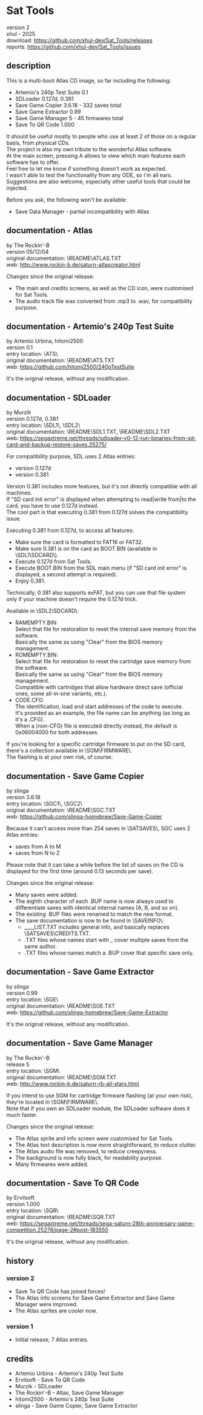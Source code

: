 # Sat Tools
version 2\
xhul - 2025\
download: https://github.com/xhul-dev/Sat_Tools/releases
\
reports: https://github.com/xhul-dev/Sat_Tools/issues

## description

This is a multi-boot Atlas CD image, so far including the following:
- Artemio's 240p Test Suite 0.1
- SDLoader 0.127d, 0.381
- Save Game Copier 3.6.18 - 332 saves total
- Save Game Extractor 0.99
- Save Game Manager 5 - 45 firmwares total
- Save To QR Code 1.000

It should be useful mostly to people who use at least 2 of those on a regular basis, from physical CDs.\
The project is also my own tribute to the wonderful Atlas software.\
At the main screen, pressing A allows to view which main features each software has to offer.\
Feel free to let me know if something doesn't work as expected.\
I wasn't able to test the functionality from any ODE, so i'm all ears.\
Suggestions are also welcome, especially other useful tools that could be injected.

Before you ask, the following won't be available:
- Save Data Manager - partial incompatibility with Atlas

## documentation - Atlas

by The Rockin'-B\
version 05/12/04\
original documentation: \\README\\ATLAS.TXT\
web: http://www.rockin-b.de/saturn-atlascreator.html

Changes since the original release:
- The main and credits screens, as well as the CD icon, were customised for Sat Tools.
- The audio track file was converted from .mp3 to .wav, for compatibility purpose.

## documentation - Artemio's 240p Test Suite

by Artemio Urbina, hitomi2500\
version 0.1\
entry location: \\ATS\\\
original documentation: \\README\\ATS.TXT\
web: https://github.com/hitomi2500/240pTestSuite

It's the original release, without any modification.

## documentation - SDLoader

by Murzik\
version 0.127d, 0.381\
entry location: \\SDL1\\, \\SDL2\\\
original documentation: \\README\\SDL1.TXT, \\README\\SDL2.TXT\
web: https://segaxtreme.net/threads/sdloader-v0-12-run-binaries-from-sd-card-and-backup-restore-saves.25275/

For compatibility purpose, SDL uses 2 Atlas entries:
- version 0.127d
- version 0.381

Version 0.381 includes more features, but it's not directly compatible with all machines.\
If "SD card init error" is displayed when attempting to read|write from|to the card, you have to use 0.127d instead.\
The cool part is that executing 0.381 from 0.127d solves the compatibility issue.

Executing 0.381 from 0.127d, to access all features:
- Make sure the card is formatted to FAT16 or FAT32.
- Make sure 0.381 is on the card as BOOT.BIN (available in \\SDL1\\SDCARD\\).
- Execute 0.127d from Sat Tools.
- Execute BOOT.BIN from the SDL main menu (if "SD card init error" is displayed, a second attempt is required).
- Enjoy 0.381.

Technically, 0.381 also supports exFAT, but you can use that file system only if your machine doesn't require the 0.127d trick.

Available in \\SDL2\\SDCARD\\:
- RAMEMPTY.BIN:\
Select that file for restoration to reset the internal save memory from the software.\
Basically the same as using "Clear" from the BIOS memory management.
- ROMEMPTY.BIN:\
Select that file for restoration to reset the cartridge save memory from the software.\
Basically the same as using "Clear" from the BIOS memory management.\
Compatible with cartridges that allow hardware direct save (official ones, some all-in-one variants, etc.).
- CODE.CFG:\
The identification, load and start addresses of the code to execute.\
It's provided as an example, the file name can be anything (as long as it's a .CFG).\
When a (non-CFG) file is executed directly instead, the default is 0x06004000 for both addresses.

If you're looking for a specific cartridge firmware to put on the SD card, there's a collection available in \\SGM\\FIRMWARE\\.\
The flashing is at your own risk, of course.

## documentation - Save Game Copier

by slinga\
version 3.6.18\
entry location: \\SGC1\\, \\SGC2\\\
original documentation: \\README\\SGC.TXT\
web: https://github.com/slinga-homebrew/Save-Game-Copier

Because it can't access more than 254 saves in \\SATSAVES\\, SGC uses 2 Atlas entries:
- saves from A to M
- saves from N to Z

Please note that it can take a while before the list of saves on the CD is displayed for the first time (around 0.13 seconds per save).

Changes since the original release:
- Many saves were added.
- The eighth character of each .BUP name is now always used to differentiate saves with identical internal names (A, B, and so on).
- The existing .BUP files were renamed to match the new format.
- The save documentation is now to be found in \\SAVEINFO\\:
  - \_\_\_\_LIST.TXT includes general info, and basically replaces \\SATSAVES\\CREDITS.TXT.
  - .TXT files whose names start with \_ cover multiple saves from the same author.
  - .TXT files whose names match a .BUP cover that specific save only.

## documentation - Save Game Extractor

by slinga\
version 0.99\
entry location: \\SGE\\\
original documentation: \\README\\SGE.TXT\
web: https://github.com/slinga-homebrew/Save-Game-Extractor

It's the original release, without any modification.

## documentation - Save Game Manager

by The Rockin'-B\
release 5\
entry location: \\SGM\\\
original documentation: \\README\\SGM.TXT\
web: http://www.rockin-b.de/saturn-rb-all-stars.html

If you intend to use SGM for cartridge firmware flashing (at your own risk), they're located in \\SGM\\FIRMWARE\\.\
Note that if you own an SDLoader module, the SDLoader software does it much faster.

Changes since the original release:
- The Atlas sprite and info screen were customised for Sat Tools.
- The Atlas text description is now more straightforward, to reduce clutter.
- The Atlas audio file was removed, to reduce creepyness.
- The background is now fully black, for readability purpose.
- Many firmwares were added.

## documentation - Save To QR Code

by Ervilsoft\
version 1.000\
entry location: \\SQR\\\
original documentation: \\README\\SQR.TXT\
web: https://segaxtreme.net/threads/sega-saturn-28th-anniversary-game-competition.25278/page-2#post-183550

It's the original release, without any modification.

## history

### version 2

- Save To QR Code has joined forces!
- The Atlas info screens for Save Game Extractor and Save Game Manager were improved.
- The Atlas sprites are cooler now.

### version 1

- Initial release, 7 Atlas entries.

## credits

- Artemio Urbina - Artemio's 240p Test Suite
- Ervilsoft - Save To QR Code
- Murzik - SDLoader
- The Rockin'-B - Atlas, Save Game Manager
- hitomi2500 - Artemio's 240p Test Suite
- slinga - Save Game Copier, Save Game Extractor
